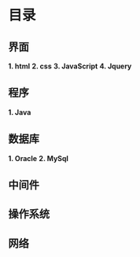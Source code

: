# 目录 #

## 界面 ##
**1. html**
**2. css**
**3. JavaScript**
**4. Jquery**

## 程序 ##
**1. Java**

## 数据库 ##
**1. Oracle**
**2. MySql**
## 中间件 ##

## 操作系统 ##

## 网络 ##